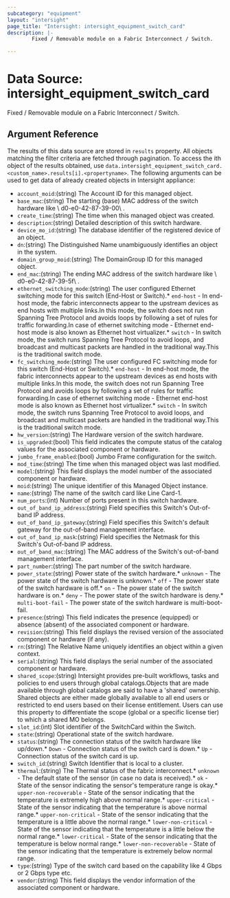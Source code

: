 ```yaml
---
subcategory: "equipment"
layout: "intersight"
page_title: "Intersight: intersight_equipment_switch_card"
description: |-
        Fixed / Removable module on a Fabric Interconnect / Switch.

---
```


# Data Source: intersight_equipment_switch_card
Fixed / Removable module on a Fabric Interconnect / Switch.
## Argument Reference
The results of this data source are stored in `results` property.
All objects matching the filter criteria are fetched through pagination.
To access the ith object of the results obtained, use `data.intersight_equipment_switch_card.<custom_name>.results[i].<propertyname>`.
The following arguments can be used to get data of already created objects in Intersight appliance:
* `account_moid`:(string) The Account ID for this managed object. 
* `base_mac`:(string) The starting (base) MAC address of the switch hardware like \ d0-e0-42-87-39-00\ . 
* `create_time`:(string) The time when this managed object was created. 
* `description`:(string) Detailed description of this switch hardware. 
* `device_mo_id`:(string) The database identifier of the registered device of an object. 
* `dn`:(string) The Distinguished Name unambiguously identifies an object in the system. 
* `domain_group_moid`:(string) The DomainGroup ID for this managed object. 
* `end_mac`:(string) The ending MAC address of the switch hardware like \ d0-e0-42-87-39-5f\ . 
* `ethernet_switching_mode`:(string) The user configured Ethernet switching mode for this switch (End-Host or Switch).* `end-host` - In end-host mode, the fabric interconnects appear to the upstream devices as end hosts with multiple links.In this mode, the switch does not run Spanning Tree Protocol and avoids loops by following a set of rules for traffic forwarding.In case of ethernet switching mode - Ethernet end-host mode is also known as Ethernet host virtualizer.* `switch` - In switch mode, the switch runs Spanning Tree Protocol to avoid loops, and broadcast and multicast packets are handled in the traditional way.This is the traditional switch mode. 
* `fc_switching_mode`:(string) The user configured FC switching mode for this switch (End-Host or Switch).* `end-host` - In end-host mode, the fabric interconnects appear to the upstream devices as end hosts with multiple links.In this mode, the switch does not run Spanning Tree Protocol and avoids loops by following a set of rules for traffic forwarding.In case of ethernet switching mode - Ethernet end-host mode is also known as Ethernet host virtualizer.* `switch` - In switch mode, the switch runs Spanning Tree Protocol to avoid loops, and broadcast and multicast packets are handled in the traditional way.This is the traditional switch mode. 
* `hw_version`:(string) The Hardware version of the switch hardware. 
* `is_upgraded`:(bool) This field indicates the compute status of the catalog values for the associated component or hardware. 
* `jumbo_frame_enabled`:(bool) Jumbo Frame configuration for the switch. 
* `mod_time`:(string) The time when this managed object was last modified. 
* `model`:(string) This field displays the model number of the associated component or hardware. 
* `moid`:(string) The unique identifier of this Managed Object instance. 
* `name`:(string) The name of the switch card like Line Card-1. 
* `num_ports`:(int) Number of ports present in this switch hardware. 
* `out_of_band_ip_address`:(string) Field specifies this Switch's Out-of-band IP address. 
* `out_of_band_ip_gateway`:(string) Field specifies this Switch's default gateway for the out-of-band management interface. 
* `out_of_band_ip_mask`:(string) Field specifies the Netmask for this Switch's Out-of-band IP address. 
* `out_of_band_mac`:(string) The MAC address of the Switch's out-of-band management interface. 
* `part_number`:(string) The part number of the switch hardware. 
* `power_state`:(string) Power state of the switch hardware.* `unknown` - The power state of the switch hardware is unknown.* `off` - The power state of the switch hardware is off.* `on` - The power state of the switch hardware is on.* `deny` - The power state of the switch hardware is deny.* `multi-boot-fail` - The power state of the switch hardware is multi-boot-fail. 
* `presence`:(string) This field indicates the presence (equipped) or absence (absent) of the associated component or hardware. 
* `revision`:(string) This field displays the revised version of the associated component or hardware (if any). 
* `rn`:(string) The Relative Name uniquely identifies an object within a given context. 
* `serial`:(string) This field displays the serial number of the associated component or hardware. 
* `shared_scope`:(string) Intersight provides pre-built workflows, tasks and policies to end users through global catalogs.Objects that are made available through global catalogs are said to have a 'shared' ownership. Shared objects are either made globally available to all end users or restricted to end users based on their license entitlement. Users can use this property to differentiate the scope (global or a specific license tier) to which a shared MO belongs. 
* `slot_id`:(int) Slot identifier of the SwitchCard within the Switch. 
* `state`:(string) Operational state of the switch hardware. 
* `status`:(string) The connection status of the switch hardware like up/down.* `Down` - Connection status of the switch card is down.* `Up` - Connection status of the switch card is up. 
* `switch_id`:(string) Switch Identifier that is local to a cluster. 
* `thermal`:(string) The Thermal status of the fabric interconnect.* `unknown` - The default state of the sensor (in case no data is received).* `ok` - State of the sensor indicating the sensor's temperature range is okay.* `upper-non-recoverable` - State of the sensor indicating that the temperature is extremely high above normal range.* `upper-critical` - State of the sensor indicating that the temperature is above normal range.* `upper-non-critical` - State of the sensor indicating that the temperature is a little above the normal range.* `lower-non-critical` - State of the sensor indicating that the temperature is a little below the normal range.* `lower-critical` - State of the sensor indicating that the temperature is below normal range.* `lower-non-recoverable` - State of the sensor indicating that the temperature is extremely below normal range. 
* `type`:(string) Type of the switch card based on the capability like 4 Gbps or 2 Gbps type etc. 
* `vendor`:(string) This field displays the vendor information of the associated component or hardware. 
 
